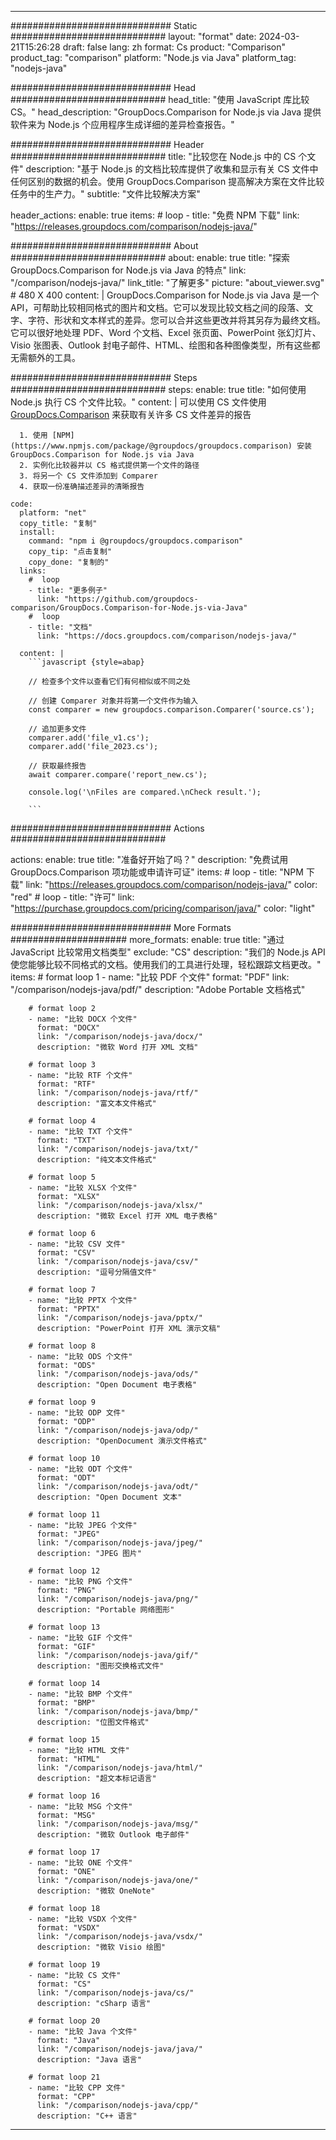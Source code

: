 
---
############################# Static ############################
layout: "format"
date:  2024-03-21T15:26:28
draft: false
lang: zh
format: Cs
product: "Comparison"
product_tag: "comparison"
platform: "Node.js via Java"
platform_tag: "nodejs-java"

############################# Head ############################
head_title: "使用 JavaScript 库比较 CS。"
head_description: "GroupDocs.Comparison for Node.js via Java 提供软件来为 Node.js 个应用程序生成详细的差异检查报告。"

############################# Header ############################
title: "比较您在 Node.js 中的 CS 个文件" 
description: "基于 Node.js 的文档比较库提供了收集和显示有关 CS 文件中任何区别的数据的机会。使用 GroupDocs.Comparison 提高解决方案在文件比较任务中的生产力。"
subtitle: "文件比较解决方案" 

header_actions:
  enable: true
  items:
    #  loop
    - title: "免费 NPM 下载"
      link: "https://releases.groupdocs.com/comparison/nodejs-java/"
      
############################# About ############################
about:
    enable: true
    title: "探索 GroupDocs.Comparison for Node.js via Java 的特点"
    link: "/comparison/nodejs-java/"
    link_title: "了解更多"
    picture: "about_viewer.svg" # 480 X 400
    content: |
       GroupDocs.Comparison for Node.js via Java 是一个 API，可帮助比较相同格式的图片和文档。它可以发现比较文档之间的段落、文字、字符、形状和文本样式的差异。您可以合并这些更改并将其另存为最终文档。它可以很好地处理 PDF、Word 个文档、Excel 张页面、PowerPoint 张幻灯片、Visio 张图表、Outlook 封电子邮件、HTML、绘图和各种图像类型，所有这些都无需额外的工具。

############################# Steps ############################
steps:
    enable: true
    title: "如何使用 Node.js 执行 CS 个文件比较。"
    content: |
      可以使用 CS 文件使用 [GroupDocs.Comparison](https://products.groupdocs.com/comparison/nodejs-java/) 来获取有关许多 CS 文件差异的报告
      
      1. 使用 [NPM](https://www.npmjs.com/package/@groupdocs/groupdocs.comparison) 安装 GroupDocs.Comparison for Node.js via Java
      2. 实例化比较器并以 CS 格式提供第一个文件的路径
      3. 将另一个 CS 文件添加到 Comparer
      4. 获取一份准确描述差异的清晰报告
   
    code:
      platform: "net"
      copy_title: "复制"
      install:
        command: "npm i @groupdocs/groupdocs.comparison"
        copy_tip: "点击复制"
        copy_done: "复制的"
      links:
        #  loop
        - title: "更多例子"
          link: "https://github.com/groupdocs-comparison/GroupDocs.Comparison-for-Node.js-via-Java"
        #  loop
        - title: "文档"
          link: "https://docs.groupdocs.com/comparison/nodejs-java/"
          
      content: |
        ```javascript {style=abap}

        // 检查多个文件以查看它们有何相似或不同之处

        // 创建 Comparer 对象并将第一个文件作为输入
        const comparer = new groupdocs.comparison.Comparer('source.cs');

        // 追加更多文件
        comparer.add('file_v1.cs');
        comparer.add('file_2023.cs');

        // 获取最终报告
        await comparer.compare('report_new.cs');

        console.log('\nFiles are compared.\nCheck result.');

        ```            

############################# Actions ############################

actions:
  enable: true
  title: "准备好开始了吗？"
  description: "免费试用 GroupDocs.Comparison 项功能或申请许可证"
  items:
    #  loop
    - title: "NPM 下载"
      link: "https://releases.groupdocs.com/comparison/nodejs-java/"
      color: "red"
        #  loop
    - title: "许可"
      link: "https://purchase.groupdocs.com/pricing/comparison/java/"
      color: "light"


############################# More Formats #####################
more_formats:
    enable: true
    title: "通过 JavaScript 比较常用文档类型"
    exclude: "CS"
    description: "我们的 Node.js API 使您能够比较不同格式的文档。使用我们的工具进行处理，轻松跟踪文档更改。"
    items: 
        # format loop 1
        - name: "比较 PDF 个文件"
          format: "PDF"
          link: "/comparison/nodejs-java/pdf/"
          description: "Adobe Portable 文档格式"

        # format loop 2
        - name: "比较 DOCX 个文件"
          format: "DOCX"
          link: "/comparison/nodejs-java/docx/"
          description: "微软 Word 打开 XML 文档"

        # format loop 3
        - name: "比较 RTF 个文件"
          format: "RTF"
          link: "/comparison/nodejs-java/rtf/"
          description: "富文本文件格式"

        # format loop 4
        - name: "比较 TXT 个文件"
          format: "TXT"
          link: "/comparison/nodejs-java/txt/"
          description: "纯文本文件格式"

        # format loop 5
        - name: "比较 XLSX 个文件"
          format: "XLSX"
          link: "/comparison/nodejs-java/xlsx/"
          description: "微软 Excel 打开 XML 电子表格"

        # format loop 6
        - name: "比较 CSV 文件"
          format: "CSV"
          link: "/comparison/nodejs-java/csv/"
          description: "逗号分隔值文件"

        # format loop 7
        - name: "比较 PPTX 个文件"
          format: "PPTX"
          link: "/comparison/nodejs-java/pptx/"
          description: "PowerPoint 打开 XML 演示文稿"

        # format loop 8
        - name: "比较 ODS 个文件"
          format: "ODS"
          link: "/comparison/nodejs-java/ods/"
          description: "Open Document 电子表格"

        # format loop 9
        - name: "比较 ODP 文件"
          format: "ODP"
          link: "/comparison/nodejs-java/odp/"
          description: "OpenDocument 演示文件格式"

        # format loop 10
        - name: "比较 ODT 个文件"
          format: "ODT"
          link: "/comparison/nodejs-java/odt/"
          description: "Open Document 文本"

        # format loop 11
        - name: "比较 JPEG 个文件"
          format: "JPEG"
          link: "/comparison/nodejs-java/jpeg/"
          description: "JPEG 图片"

        # format loop 12
        - name: "比较 PNG 个文件"
          format: "PNG"
          link: "/comparison/nodejs-java/png/"
          description: "Portable 网络图形"

        # format loop 13
        - name: "比较 GIF 个文件"
          format: "GIF"
          link: "/comparison/nodejs-java/gif/"
          description: "图形交换格式文件"

        # format loop 14
        - name: "比较 BMP 个文件"
          format: "BMP"
          link: "/comparison/nodejs-java/bmp/"
          description: "位图文件格式"

        # format loop 15
        - name: "比较 HTML 文件"
          format: "HTML"
          link: "/comparison/nodejs-java/html/"
          description: "超文本标记语言"

        # format loop 16
        - name: "比较 MSG 个文件"
          format: "MSG"
          link: "/comparison/nodejs-java/msg/"
          description: "微软 Outlook 电子邮件"

        # format loop 17
        - name: "比较 ONE 个文件"
          format: "ONE"
          link: "/comparison/nodejs-java/one/"
          description: "微软 OneNote"

        # format loop 18
        - name: "比较 VSDX 个文件"
          format: "VSDX"
          link: "/comparison/nodejs-java/vsdx/"
          description: "微软 Visio 绘图"

        # format loop 19
        - name: "比较 CS 文件"
          format: "CS"
          link: "/comparison/nodejs-java/cs/"
          description: "cSharp 语言"

        # format loop 20
        - name: "比较 Java 个文件"
          format: "Java"
          link: "/comparison/nodejs-java/java/"
          description: "Java 语言"
          
        # format loop 21
        - name: "比较 CPP 文件"
          format: "CPP"
          link: "/comparison/nodejs-java/cpp/"
          description: "C++ 语言"
---